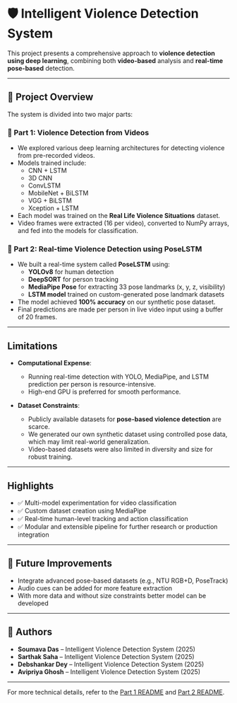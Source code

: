 # 🛡 Intelligent Violence Detection System

This project presents a comprehensive approach to **violence detection using deep learning**, combining both **video-based** analysis and **real-time pose-based** detection.

---

## 🧩 Project Overview

The system is divided into two major parts:

### 🔹 Part 1: Violence Detection from Videos
- We explored various deep learning architectures for detecting violence from pre-recorded videos.
- Models trained include:
  - CNN + LSTM
  - 3D CNN
  - ConvLSTM
  - MobileNet + BiLSTM
  - VGG + BiLSTM
  - Xception + LSTM
- Each model was trained on the **Real Life Violence Situations** dataset.
- Video frames were extracted (16 per video), converted to NumPy arrays, and fed into the models for classification.

### 🔹 Part 2: Real-time Violence Detection using PoseLSTM
- We built a real-time system called **PoseLSTM** using:
  - **YOLOv8** for human detection
  - **DeepSORT** for person tracking
  - **MediaPipe Pose** for extracting 33 pose landmarks (x, y, z, visibility)
  - **LSTM model** trained on custom-generated pose landmark datasets
- The model achieved **100% accuracy** on our synthetic pose dataset.
- Final predictions are made per person in live video input using a buffer of 20 frames.

---

##  Limitations

- **Computational Expense**: 
  - Running real-time detection with YOLO, MediaPipe, and LSTM prediction per person is resource-intensive.
  - High-end GPU is preferred for smooth performance.

- **Dataset Constraints**: 
  - Publicly available datasets for **pose-based violence detection** are scarce.
  - We generated our own synthetic dataset using controlled pose data, which may limit real-world generalization.
  - Video-based datasets were also limited in diversity and size for robust training.

---

##  Highlights

- ✅ Multi-model experimentation for video classification
- ✅ Custom dataset creation using MediaPipe
- ✅ Real-time human-level tracking and action classification
- ✅ Modular and extensible pipeline for further research or production integration

---

## 📌 Future Improvements

- Integrate advanced pose-based datasets (e.g., NTU RGB+D, PoseTrack)
- Audio cues can be added for more feature extraction
- With more data and without size constraints better model can be developed

---

## 👥 Authors

- **Soumava Das** – Intelligent Violence Detection System (2025)
- **Sarthak Saha** – Intelligent Violence Detection System (2025)
- **Debshankar Dey** – Intelligent Violence Detection System (2025)
- **Avipriya Ghosh** – Intelligent Violence Detection System (2025)

---

For more technical details, refer to the [Part 1 README](./violence_detection/README.md) and [Part 2 README](./realtime_violence_detection/README.md).
